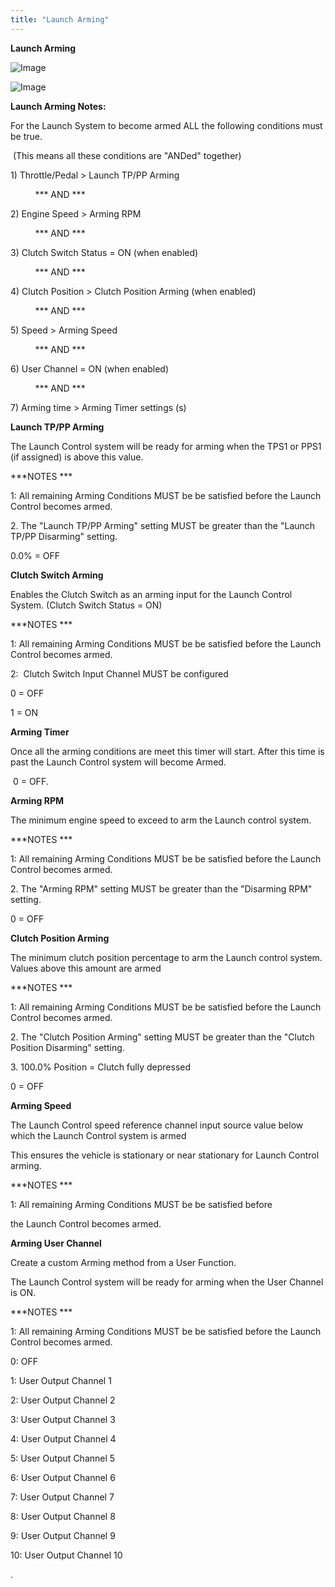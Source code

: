 ```yaml
---
title: "Launch Arming"
---
```


**Launch Arming**&nbsp;

![Image](</lib/Launch 5.jpg>)


![Image](</lib/Launch 6.jpg>)


**Launch Arming Notes:**&nbsp; &nbsp;

For the Launch System to become armed ALL the following conditions must be true.

&nbsp;(This means all these conditions are "ANDed" together)


&#49;) Throttle/Pedal \> Launch TP/PP Arming&nbsp;

&nbsp; &nbsp; &nbsp; &nbsp; &nbsp; \*\*\* AND \*\*\*

&#50;) Engine Speed \> Arming RPM&nbsp;

&nbsp; &nbsp; &nbsp; &nbsp; &nbsp; \*\*\* AND \*\*\*

&#51;) Clutch Switch Status = ON (when enabled)

&nbsp; &nbsp; &nbsp; &nbsp; &nbsp; \*\*\* AND \*\*\*

&#52;) Clutch Position \> Clutch Position Arming (when enabled)

&nbsp; &nbsp; &nbsp; &nbsp; &nbsp; \*\*\* AND \*\*\*

&#53;) Speed \> Arming Speed

&nbsp; &nbsp; &nbsp; &nbsp; &nbsp; \*\*\* AND \*\*\*

&#54;) User Channel = ON (when enabled)

&nbsp; &nbsp; &nbsp; &nbsp; &nbsp; \*\*\* AND \*\*\*

&#55;) Arming time \> Arming Timer settings (s)


**Launch TP/PP Arming**&nbsp;

The Launch Control system will be ready for arming when the TPS1 or PPS1 (if assigned) is above this value.


\*\*\*NOTES \*\*\*

&#49;: All remaining Arming Conditions MUST be be satisfied before the Launch Control becomes armed.

&#50;. The "Launch TP/PP Arming" setting MUST be greater than the "Launch TP/PP Disarming" setting.


&#48;.0% = OFF


**Clutch Switch Arming**

Enables the Clutch Switch as an arming input for the Launch Control System. (Clutch Switch Status = ON)


\*\*\*NOTES \*\*\*

&#49;: All remaining Arming Conditions MUST be be satisfied before the Launch Control becomes armed.

&#50;:&nbsp; Clutch Switch Input Channel MUST be configured&nbsp;


&#48; = OFF

&#49; = ON


**Arming Timer**&nbsp;

Once all the arming conditions are meet this timer will start. After this time is past the Launch Control system will become Armed.


&nbsp;0 = OFF.


**Arming RPM**

The minimum engine speed to exceed to arm the Launch control system.


\*\*\*NOTES \*\*\*

&#49;: All remaining Arming Conditions MUST be be satisfied before the Launch Control becomes armed.

&#50;. The "Arming RPM" setting MUST be greater than the "Disarming RPM" setting.


&#48; = OFF


**Clutch Position Arming**

The minimum clutch position percentage to arm the Launch control system. Values above this amount are armed


\*\*\*NOTES \*\*\*

&#49;: All remaining Arming Conditions MUST be be satisfied before the Launch Control becomes armed.

&#50;. The "Clutch Position Arming" setting MUST be greater than the "Clutch Position Disarming" setting.

&#51;. 100.0% Position = Clutch fully depressed


&#48; = OFF


**Arming Speed**

The Launch Control speed reference channel input source value below which the Launch Control system is armed

This ensures the vehicle is stationary or near stationary for Launch Control arming.


\*\*\*NOTES \*\*\*

&#49;: All remaining Arming Conditions MUST be be satisfied before&nbsp;

the Launch Control becomes armed.


**Arming User Channel**

Create a custom Arming method from a User Function. &nbsp;


The Launch Control system will be ready for arming when the User Channel is ON.


\*\*\*NOTES \*\*\*

&#49;: All remaining Arming Conditions MUST be be satisfied before the Launch Control becomes armed.


&#48;: OFF

&#49;: User Output Channel 1

&#50;: User Output Channel 2

&#51;: User Output Channel 3

&#52;: User Output Channel 4

&#53;: User Output Channel 5

&#54;: User Output Channel 6

&#55;: User Output Channel 7

&#56;: User Output Channel 8

&#57;: User Output Channel 9

&#49;0: User Output Channel 10

.
